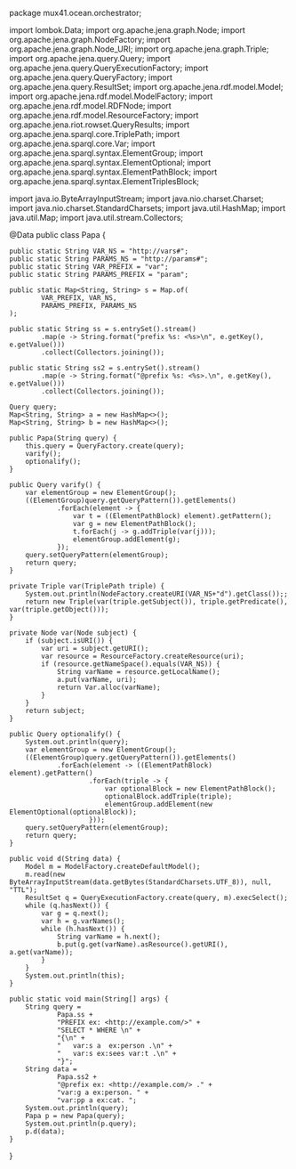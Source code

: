 package mux41.ocean.orchestrator;

import lombok.Data;
import org.apache.jena.graph.Node;
import org.apache.jena.graph.NodeFactory;
import org.apache.jena.graph.Node_URI;
import org.apache.jena.graph.Triple;
import org.apache.jena.query.Query;
import org.apache.jena.query.QueryExecutionFactory;
import org.apache.jena.query.QueryFactory;
import org.apache.jena.query.ResultSet;
import org.apache.jena.rdf.model.Model;
import org.apache.jena.rdf.model.ModelFactory;
import org.apache.jena.rdf.model.RDFNode;
import org.apache.jena.rdf.model.ResourceFactory;
import org.apache.jena.riot.rowset.QueryResults;
import org.apache.jena.sparql.core.TriplePath;
import org.apache.jena.sparql.core.Var;
import org.apache.jena.sparql.syntax.ElementGroup;
import org.apache.jena.sparql.syntax.ElementOptional;
import org.apache.jena.sparql.syntax.ElementPathBlock;
import org.apache.jena.sparql.syntax.ElementTriplesBlock;

import java.io.ByteArrayInputStream;
import java.nio.charset.Charset;
import java.nio.charset.StandardCharsets;
import java.util.HashMap;
import java.util.Map;
import java.util.stream.Collectors;

@Data
public class Papa {

    public static String VAR_NS = "http://vars#";
    public static String PARAMS_NS = "http://params#";
    public static String VAR_PREFIX = "var";
    public static String PARAMS_PREFIX = "param";

    public static Map<String, String> s = Map.of(
            VAR_PREFIX, VAR_NS,
            PARAMS_PREFIX, PARAMS_NS
    );

    public static String ss = s.entrySet().stream()
            .map(e -> String.format("prefix %s: <%s>\n", e.getKey(), e.getValue()))
            .collect(Collectors.joining());

    public static String ss2 = s.entrySet().stream()
            .map(e -> String.format("@prefix %s: <%s>.\n", e.getKey(), e.getValue()))
            .collect(Collectors.joining());

    Query query;
    Map<String, String> a = new HashMap<>();
    Map<String, String> b = new HashMap<>();

    public Papa(String query) {
        this.query = QueryFactory.create(query);
        varify();
        optionalify();
    }

    public Query varify() {
        var elementGroup = new ElementGroup();
        ((ElementGroup)query.getQueryPattern()).getElements()
                .forEach(element -> {
                    var t = ((ElementPathBlock) element).getPattern();
                    var g = new ElementPathBlock();
                    t.forEach(j -> g.addTriple(var(j)));
                    elementGroup.addElement(g);
                });
        query.setQueryPattern(elementGroup);
        return query;
    }

    private Triple var(TriplePath triple) {
        System.out.println(NodeFactory.createURI(VAR_NS+"d").getClass());;
        return new Triple(var(triple.getSubject()), triple.getPredicate(), var(triple.getObject()));
    }

    private Node var(Node subject) {
        if (subject.isURI()) {
            var uri = subject.getURI();
            var resource = ResourceFactory.createResource(uri);
            if (resource.getNameSpace().equals(VAR_NS)) {
                String varName = resource.getLocalName();
                a.put(varName, uri);
                return Var.alloc(varName);
            }
        }
        return subject;
    }

    public Query optionalify() {
        System.out.println(query);
        var elementGroup = new ElementGroup();
        ((ElementGroup)query.getQueryPattern()).getElements()
                .forEach(element -> ((ElementPathBlock) element).getPattern()
                        .forEach(triple -> {
                            var optionalBlock = new ElementPathBlock();
                            optionalBlock.addTriple(triple);
                            elementGroup.addElement(new ElementOptional(optionalBlock));
                        }));
        query.setQueryPattern(elementGroup);
        return query;
    }

    public void d(String data) {
        Model m = ModelFactory.createDefaultModel();
        m.read(new ByteArrayInputStream(data.getBytes(StandardCharsets.UTF_8)), null, "TTL");
        ResultSet q = QueryExecutionFactory.create(query, m).execSelect();
        while (q.hasNext()) {
            var g = q.next();
            var h = g.varNames();
            while (h.hasNext()) {
                String varName = h.next();
                b.put(g.get(varName).asResource().getURI(), a.get(varName));
            }
        }
        System.out.println(this);
    }

    public static void main(String[] args) {
        String query =
                Papa.ss +
                "PREFIX ex: <http://example.com/>" +
                "SELECT * WHERE \n" +
                "{\n" +
                "   var:s a  ex:person .\n" +
                "   var:s ex:sees var:t .\n" +
                "}";
        String data =
                Papa.ss2 +
                "@prefix ex: <http://example.com/> ." +
                "var:g a ex:person. " +
                "var:pp a ex:cat. ";
        System.out.println(query);
        Papa p = new Papa(query);
        System.out.println(p.query);
        p.d(data);
    }
}
